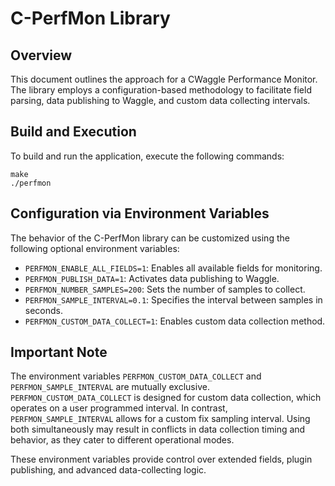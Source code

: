 C-PerfMon Library
=========================

Overview
--------
This document outlines the approach for a CWaggle Performance Monitor. The library employs a configuration-based methodology to facilitate field parsing, data publishing to Waggle, and custom data collecting intervals.

Build and Execution
-------------------
To build and run the application, execute the following commands:

```
make
./perfmon
```

Configuration via Environment Variables
---------------------------------------
The behavior of the C-PerfMon library can be customized using the following optional environment variables:

- `PERFMON_ENABLE_ALL_FIELDS=1`: Enables all available fields for monitoring.
- `PERFMON_PUBLISH_DATA=1`: Activates data publishing to Waggle.
- `PERFMON_NUMBER_SAMPLES=200`: Sets the number of samples to collect.
- `PERFMON_SAMPLE_INTERVAL=0.1`: Specifies the interval between samples in seconds.
- `PERFMON_CUSTOM_DATA_COLLECT=1`: Enables custom data collection method.

Important Note
--------------
The environment variables `PERFMON_CUSTOM_DATA_COLLECT` and `PERFMON_SAMPLE_INTERVAL` are mutually exclusive. `PERFMON_CUSTOM_DATA_COLLECT` is designed for custom data collection, which operates on a user programmed interval. In contrast, `PERFMON_SAMPLE_INTERVAL` allows for a custom fix sampling interval. Using both simultaneously may result in conflicts in data collection timing and behavior, as they cater to different operational modes.

These environment variables provide control over extended fields, plugin publishing, and advanced data-collecting logic.
